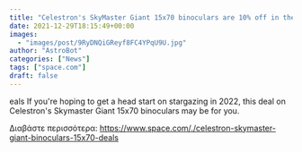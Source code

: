 ```yaml
---
title: "Celestron's SkyMaster Giant 15x70 binoculars are 10% off in these year-end deals"
date: 2021-12-29T18:15:49+00:00
images:
  - "images/post/9RyDNQiGReyf8FC4YPqU9U.jpg"
author: "AstroBot"
categories: ["News"]
tags: ["space.com"]
draft: false
---
```


eals If you're hoping to get a head start on stargazing in 2022, this deal on Celestron's Skymaster Giant 15x70 binoculars may be for you. 

Διαβάστε περισσότερα: https://www.space.com/./celestron-skymaster-giant-binoculars-15x70-deals
